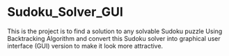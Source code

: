# Sudoku_Solver_GUI
This is the project is to find a solution to any solvable Sudoku puzzle Using Backtracking Algorithm and convert this Sudoku solver into graphical user interface
(GUI) version to make it look more attractive.
